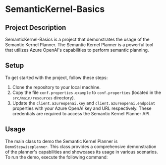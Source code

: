 # SemanticKernel-Basics

## Project Description

SemanticKernel-Basics is a project that demonstrates the usage of the Semantic Kernel Planner. The Semantic Kernel Planner is a powerful tool that utilizes Azure OpenAI's capabilities to perform semantic planning.

## Setup

To get started with the project, follow these steps:

1. Clone the repository to your local machine.
2. Copy the file `conf.properties.example` to `conf.properties` (located in the `src/main/resources` directory).
3. Update the `client.azureopenai.key` and `client.azureopenai.endpoint` properties with your Azure OpenAI key and URL respectively. These credentials are required to access the Semantic Kernel Planner API.

## Usage

The main class to demo the Semantic Kernel Planner is `DemoStepwiseplanner`. This class provides a comprehensive demonstration of the planner's capabilities and showcases its usage in various scenarios. To run the demo, execute the following command:
